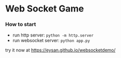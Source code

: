 # Web Socket Game

### How to start
* run http server: `python -m http.server`
* run websocket server: `python app.py`

try it now at https://eysan.github.io/websocketdemo/
